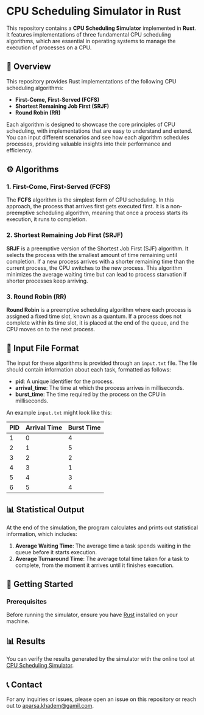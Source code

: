 # CPU Scheduling Simulator in Rust

This repository contains a **CPU Scheduling Simulator** implemented in **Rust**. It features implementations of three fundamental CPU scheduling algorithms, which are essential in operating systems to manage the execution of processes on a CPU.

## 📝 Overview

This repository provides Rust implementations of the following CPU scheduling algorithms:

- **First-Come, First-Served (FCFS)**
- **Shortest Remaining Job First (SRJF)**
- **Round Robin (RR)**

Each algorithm is designed to showcase the core principles of CPU scheduling, with implementations that are easy to understand and extend. You can input different scenarios and see how each algorithm schedules processes, providing valuable insights into their performance and efficiency.


## ⚙️ Algorithms

### 1. First-Come, First-Served (FCFS)
The **FCFS** algorithm is the simplest form of CPU scheduling. In this approach, the process that arrives first gets executed first. It is a non-preemptive scheduling algorithm, meaning that once a process starts its execution, it runs to completion.

### 2. Shortest Remaining Job First (SRJF)
**SRJF** is a preemptive version of the Shortest Job First (SJF) algorithm. It selects the process with the smallest amount of time remaining until completion. If a new process arrives with a shorter remaining time than the current process, the CPU switches to the new process. This algorithm minimizes the average waiting time but can lead to process starvation if shorter processes keep arriving.

### 3. Round Robin (RR)
**Round Robin** is a preemptive scheduling algorithm where each process is assigned a fixed time slot, known as a quantum. If a process does not complete within its time slot, it is placed at the end of the queue, and the CPU moves on to the next process.

## 📂 Input File Format

The input for these algorithms is provided through an `input.txt` file. The file should contain information about each task, formatted as follows:

- **pid**: A unique identifier for the process.
- **arrival_time**: The time at which the process arrives in milliseconds.
- **burst_time**: The time required by the process on the CPU in milliseconds.

An example `input.txt` might look like this:

| PID | Arrival Time | Burst Time |
|-----|--------------|------------|
|  1  |      0       |     4      |
|  2  |      1       |     5      |
|  3  |      2       |     2      |
|  4  |      3       |     1      |
|  5  |      4       |     3      |
|  6  |      5       |     4      |


## 📊 Statistical Output

At the end of the simulation, the program calculates and prints out statistical information, which includes:

1. **Average Waiting Time**: The average time a task spends waiting in the queue before it starts execution.
2. **Average Turnaround Time**: The average total time taken for a task to complete, from the moment it arrives until it finishes execution.

## 🚀 Getting Started

### Prerequisites

Before running the simulator, ensure you have [Rust](https://www.rust-lang.org/tools/install) installed on your machine.

## 📊 Results

You can verify the results generated by the simulator with the online tool at [CPU Scheduling Simulator](https://cpu-scheduling-sim.netlify.app/).

## 📞 Contact
For any inquiries or issues, please open an issue on this repository or reach out to aparsa.khadem@gamil.com.
